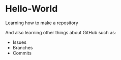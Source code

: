 # Hello-World
Learning how to make a repository

And also learning other things about GitHub such as:
- Issues
- Branches
- Commits
